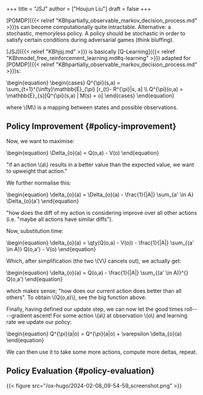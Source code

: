 +++
title = "JSJ"
author = ["Houjun Liu"]
draft = false
+++

[POMDP]({{< relref "KBhpartially_observable_markov_decision_process.md" >}})s can become computationally quite intractable. Alternative: a stochastic, memoryless policy. A policy should be stochastic in order to satisfy certain conditions during adversarial games (think bluffing).

[JSJ]({{< relref "KBhjsj.md" >}}) is basically [Q-Learning]({{< relref "KBhmodel_free_reinforcement_learning.md#q-learning" >}}) adapted for [POMDP]({{< relref "KBhpartially_observable_markov_decision_process.md" >}})s:

\begin{equation}
\begin{cases}
Q^{\pi}(s,a) = \sum\_{t=1}^{\infty}\mathbb{E}\_{\pi} [r\_{t}- R^{\pi}|s, a] \\\\
Q^{\pi}(o,a) = \mathbb{E}\_{s}[Q^{\pi}(s,a) | M(s) = o]
\end{cases}
\end{equation}

where \\(M\\) is a mapping between states and possible observations.


## Policy Improvement {#policy-improvement}

Now, we want to maximise:

\begin{equation}
\Delta\_{o}(a) = Q(o,a) - V(o)
\end{equation}

"if an action \\(a\\) results in a better value than the expected value, we want to upweight that action."

We further normalise this:

\begin{equation}
\delta\_{o}(a) = \Delta\_{o}(a) - \frac{1}{|A|} \sum\_{a' \in A} \Delta\_{o}(a')
\end{equation}

"how does the diff of my action is considering improve over all other actions (i.e. "maybe all actions have similar diffs").

Now, substitution time:

\begin{equation}
\delta\_{o}(a) = \qty(Q(o,a) - V(o)) - \frac{1}{|A|} \sum\_{(a' \in A)} Q(o,a') - V(o)
\end{equation}

Which, after simplification (the two \\(V\\) cancels out), we actually get:

\begin{equation}
\delta\_{o}(a) = Q(o,a)  - \frac{1}{|A|} \sum\_{(a' \in A)}^{} Q(o,a')
\end{equation}

which makes sense; "how does our current action does better than all others". To obtain \\(Q(o,a)\\), see the big function above.

Finally, having defined our update step, we can now let the good times roll----gradient ascent! For some action \\(a\\) at observation \\(o\\) and learning rate we update our policy:

\begin{equation}
Q^{\pi}(a|o) = Q^{\pi}(a|o) + \varepsilon \delta\_{o}(a)
\end{equation}

We can then use it to take some more actions, compute more deltas, repeat.


## Policy Evaluation {#policy-evaluation}

{{< figure src="/ox-hugo/2024-02-08_09-54-59_screenshot.png" >}}
